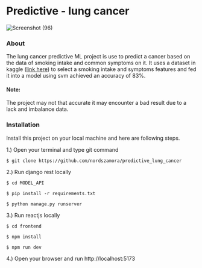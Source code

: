 # Predictive - lung cancer
![Screenshot (96)](https://github.com/nordszamora/predictive_lung_cancer/assets/100557534/29dfed55-6d9e-4147-8b73-6388e70375f6)
### About
The lung cancer predictive ML project is use to predict a cancer based on the data of smoking intake and common symptoms on it. It uses a dataset in kaggle ([link here](https://www.kaggle.com/datasets/mysarahmadbhat/lung-cancer)) to select a smoking intake and symptoms features and fed it into a model using svm achieved an accuracy of 83%.

#### Note:
The project may not that accurate it may encounter a bad result due to a lack and imbalance data.

### Installation
Install this project on your local machine and here are following steps.

1.) Open your terminal and type git command
```
$ git clone https://github.com/nordszamora/predictive_lung_cancer
```
2.) Run django rest locally
```
$ cd MODEL_API

$ pip install -r requirements.txt

$ python manage.py runserver
```
3.) Run reactjs locally
```
$ cd frontend

$ npm install

$ npm run dev
```
4.) Open your browser and run http://localhost:5173
